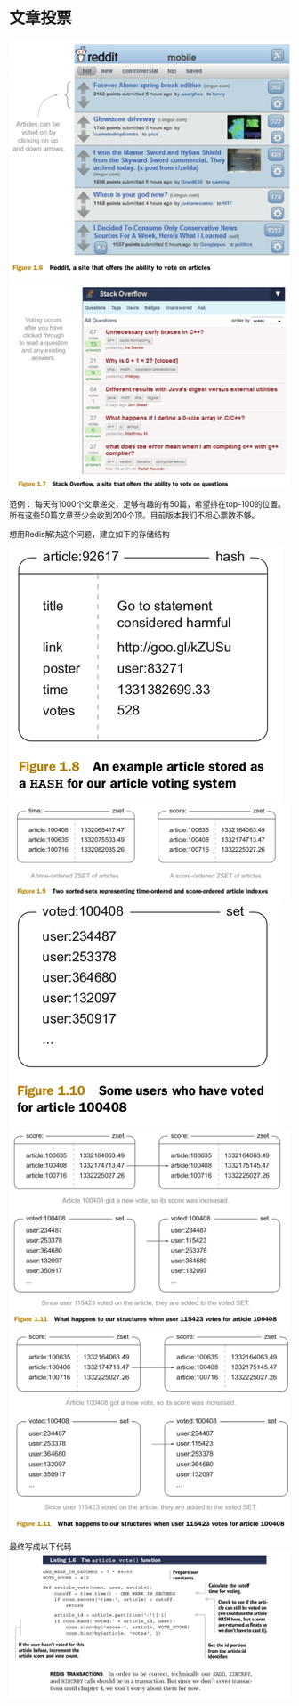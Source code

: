 # 文章投票

![](images/1.3.1-1.png)
![](images/1.3.1-2.png)

范例： 每天有1000个文章递交，足够有趣的有50篇，希望排在top-100的位置。所有这些50篇文章至少会收到200个顶。目前版本我们不担心票数不够。

想用Redis解决这个问题，建立如下的存储结构

![](images/1.3.1-3.png)
![](images/1.3.1-4.png)
![](images/1.3.1-5.png)
![](images/1.3.1-6.png)
![](images/1.3.1-7.png)

最终写成以下代码
![](images/1.3.1-8.png)
